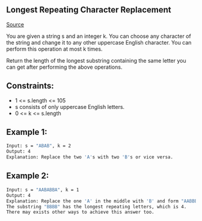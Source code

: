 ## Longest Repeating Character Replacement
[Source](https://leetcode.com/problems/longest-repeating-character-replacement/)

You are given a string s and an integer k. You can choose any character of the string and change it to any other uppercase English character. You can perform this operation at most k times.

Return the length of the longest substring containing the same letter you can get after performing the above operations.

## Constraints:

 - 1 <= s.length <= 105
 - s consists of only uppercase English letters.
 - 0 <= k <= s.length

## Example 1:
```sh
Input: s = "ABAB", k = 2
Output: 4
Explanation: Replace the two 'A's with two 'B's or vice versa.
```

## Example 2:
```sh
Input: s = "AABABBA", k = 1
Output: 4
Explanation: Replace the one 'A' in the middle with 'B' and form "AABBBBA".
The substring "BBBB" has the longest repeating letters, which is 4.
There may exists other ways to achieve this answer too.
```

